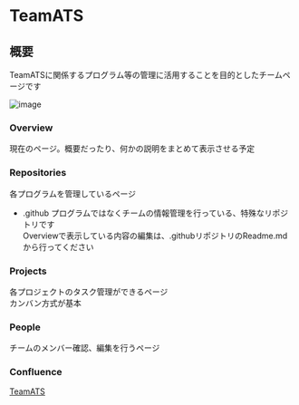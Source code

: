 # TeamATS

## 概要
TeamATSに関係するプログラム等の管理に活用することを目的としたチームページです

![image](https://github.com/TeamATS/.github/assets/93647368/bc517376-7fb8-4f45-902d-53d8e3b7683d)

### Overview
現在のページ。概要だったり、何かの説明をまとめて表示させる予定

### Repositories
各プログラムを管理しているページ
- .github
  プログラムではなくチームの情報管理を行っている、特殊なリポジトリです  
  Overviewで表示している内容の編集は、.githubリポジトリのReadme.mdから行ってください

### Projects  
各プロジェクトのタスク管理ができるページ  
カンバン方式が基本

### People  
チームのメンバー確認、編集を行うページ

### Confluence
[TeamATS](https://teamats.atlassian.net/wiki/spaces/~712020bca079fce1e54c3e974a32791ba8a99c/overview)
